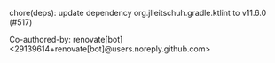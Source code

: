chore(deps): update dependency org.jlleitschuh.gradle.ktlint to v11.6.0 (#517)

Co-authored-by: renovate[bot] <29139614+renovate[bot]@users.noreply.github.com>
